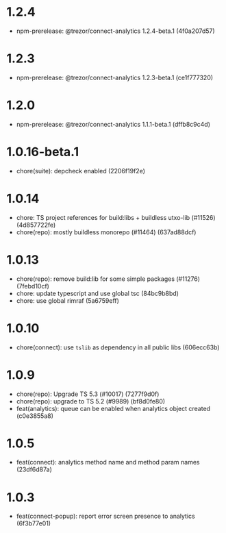 # 1.2.4

-   npm-prerelease: @trezor/connect-analytics 1.2.4-beta.1 (4f0a207d57)

# 1.2.3

-   npm-prerelease: @trezor/connect-analytics 1.2.3-beta.1 (ce1f777320)

# 1.2.0

-   npm-prerelease: @trezor/connect-analytics 1.1.1-beta.1 (dffb8c9c4d)

# 1.0.16-beta.1

-   chore(suite): depcheck enabled (2206f19f2e)

# 1.0.14

-   chore: TS project references for build:libs + buildless utxo-lib (#11526) (4d857722fe)
-   chore(repo): mostly buildless monorepo (#11464) (637ad88dcf)

# 1.0.13

-   chore(repo): remove build:lib for some simple packages (#11276) (7febd10cf)
-   chore: update typescript and use global tsc (84bc9b8bd)
-   chore: use global rimraf (5a6759eff)

# 1.0.10

-   chore(connect): use `tslib` as dependency in all public libs (606ecc63b)

# 1.0.9

-   chore(repo): Upgrade TS 5.3 (#10017) (7277f9d0f)
-   chore(repo): upgrade to TS 5.2 (#9989) (bf8d0fe80)
-   feat(analytics): queue can be enabled when analytics object created (c0e3855a8)

# 1.0.5

-   feat(connect): analytics method name and method param names (23df6d87a)

# 1.0.3

-   feat(connect-popup): report error screen presence to analytics (6f3b77e01)
